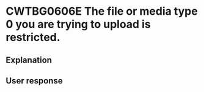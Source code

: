 # CWTBG0606E The file or media type 0 you are trying to upload is restricted.

## Explanation

## User response